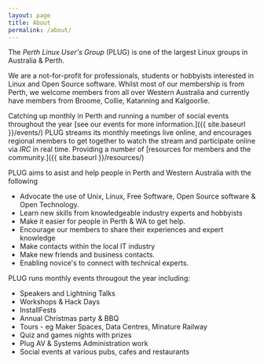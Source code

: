 ```yaml
---
layout: page
title: About
permalink: /about/
---
```


The _Perth Linux User's Group_ (PLUG) is one of the largest Linux groups in Australia & Perth.

We are a not-for-profit for professionals, students or hobbyists interested in Linux and Open Source software. Whilst most of our membership is from Perth, we welcome members from all over Western Australia and currently have members from Broome, Collie, Katanning and Kalgoorlie.

Catching up monthly in Perth and running a number of social events throughout the year [see our events for more information.]({{ site.baseurl }}/events/)
PLUG streams its monthly meetings live online, and encourages regional members to get together to watch the stream and participate online via _IRC_ in real time.
Providing a number of [resources for members and the community.]({{ site.baseurl }}/resources/)

PLUG aims to asist and help people in Perth and Western Australia with the following
*   Advocate the use of Unix, Linux, Free Software, Open Source software & Open Technology.
*   Learn new skills from knowledgeable industry experts and hobbyists
*   Make it easier for people in Perth & WA to get help.
*   Encourage our members to share their experiences and expert knowledge
*   Make contacts within the local IT industry
*   Make new friends and business contacts.
*   Enabling novice's to connect with technical experts.

PLUG runs monthly events througout the year including:
*   Speakers and Lightning Talks
*   Workshops & Hack Days
*   InstallFests
*   Annual Christmas party & BBQ
*   Tours - eg Maker Spaces, Data Centres, Minature Railway
*   Quiz and games nights with prizes
*   Plug AV & Systems Administration work
*   Social events at various pubs, cafes and restaurants
